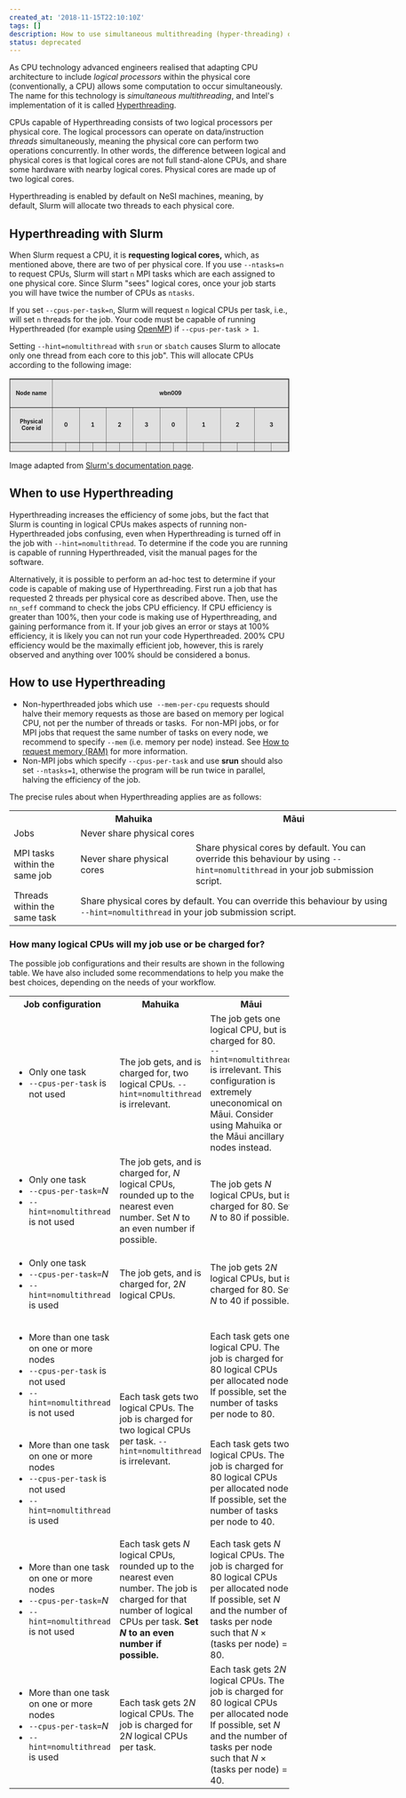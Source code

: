 ```yaml
---
created_at: '2018-11-15T22:10:10Z'
tags: []
description: How to use simultaneous multithreading (hyper-threading) on NeSI.
status: deprecated
---
```


As CPU technology advanced engineers realised that adapting CPU
architecture to include *logical* *processors* within the physical core
(conventionally, a CPU) allows some computation to occur simultaneously.
The name for this technology is *simultaneous multithreading*, and
Intel's implementation of it is called
[Hyperthreading](https://en.wikipedia.org/wiki/Hyper-threading).

CPUs capable of Hyperthreading consists of two logical processors per
physical core. The logical processors can operate on data/instruction
*threads* simultaneously, meaning the physical core can perform two
operations concurrently. In other words, the difference between logical
and physical cores is that logical cores are not full stand-alone CPUs,
and share some hardware with nearby logical cores. Physical cores are
made up of two logical cores.

Hyperthreading is enabled by default on NeSI machines, meaning, by
default, Slurm will allocate two threads to each physical core.

## Hyperthreading with Slurm

When Slurm request a CPU, it is **requesting logical cores,** which, as
mentioned above, there are two of per physical core. If you use
`--ntasks=n` to request CPUs, Slurm will start `n` MPI tasks which are
each assigned to one physical core. Since Slurm "sees" logical cores,
once your job starts you will have twice the number of CPUs as `ntasks`.

If you set `--cpus-per-task=n`, Slurm will request `n` logical CPUs per
task, i.e., will set `n` threads for the job. Your code must be capable
of running Hyperthreaded (for example using
[OpenMP](../../Scientific_Computing/HPC_Software_Environment/OpenMP_settings.md))
if `--cpus-per-task > 1`.

Setting `--hint=nomultithread` with `srun` or `sbatch` causes Slurm to
allocate only one thread from each core to this job". This will allocate
CPUs according to the following image:
<table style="height: 132px;" border="1" width="591" cellspacing="0" cellpadding="3">
<tbody>
<tr style="height: 22px;">
<td style="height: 22px; width: 164.389px;" bgcolor="#e0e0e0">
<p align="CENTER"><font size="1"><strong>Node name</strong></font></p>
</td>
<td style="height: 22px; width: 403.878px;" colspan="16" bgcolor="#e0e0e0">
<p align="CENTER"><font size="1"><strong>wbn009</strong></font></p>
</td>
</tr>
<tr style="height: 22px;">
<td style="height: 22px; width: 164.389px;" bgcolor="#e0e0e0">
<p align="CENTER"><font size="1"><strong>Physical Core id</strong></font></p>
</td>
<td style="height: 22px; width: 37.2727px;" colspan="2" bgcolor="#e0e0e0">
<p align="CENTER"><font size="1"><strong>0</strong></font></p>
</td>
<td style="height: 22px; width: 37.2727px;" colspan="2" bgcolor="#e0e0e0">
<p align="CENTER"><font size="1"><strong>1</strong></font></p>
</td>
<td style="height: 22px; width: 37.2727px;" colspan="2" bgcolor="#e0e0e0">
<p align="CENTER"><font size="1"><strong>2</strong></font></p>
</td>
<td style="height: 22px; width: 37.2727px;" colspan="2" bgcolor="#e0e0e0">
<p align="CENTER"><font size="1"><strong>3</strong></font></p>
</td>
<td style="height: 22px; width: 37.2727px;" colspan="2" bgcolor="#e0e0e0">
<p align="CENTER"><font size="1"><strong>0</strong></font></p>
</td>
<td style="height: 22px; width: 47.358px;" colspan="2" bgcolor="#e0e0e0">
<p align="CENTER"><font size="1"><strong>1</strong></font></p>
</td>
<td style="height: 22px; width: 47.358px;" colspan="2" bgcolor="#e0e0e0">
<p align="CENTER"><font size="1"><strong>2</strong></font></p>
</td>
<td style="height: 22px; width: 46.4347px;" colspan="2" bgcolor="#e0e0e0">
<p align="CENTER"><font size="1"><strong>3</strong></font></p>
</td>
</tr>
<tr style="height: 22px;">
<td style="height: 22px; width: 164.389px;" bgcolor="#e0e0e0">
<p align="CENTER"><font size="1"><strong>Logical CPU id</strong></font></p>
</td>
<td style="height: 22px; width: 13.1818px;" bgcolor="#e0e0e0">
<p align="CENTER"><font size="1"><strong>0</strong></font></p>
</td>
<td style="height: 22px; width: 13.1818px;" bgcolor="#e0e0e0">
<p align="CENTER"><font size="1"><strong>1</strong></font></p>
</td>
<td style="height: 22px; width: 13.1818px;" bgcolor="#e0e0e0">
<p align="CENTER"><font size="1"><strong>2</strong></font></p>
</td>
<td style="height: 22px; width: 13.1818px;" bgcolor="#e0e0e0">
<p align="CENTER"><font size="1"><strong>3</strong></font></p>
</td>
<td style="height: 22px; width: 13.1818px;" bgcolor="#e0e0e0">
<p align="CENTER"><font size="1"><strong>4</strong></font></p>
</td>
<td style="height: 22px; width: 13.1818px;" bgcolor="#e0e0e0">
<p align="CENTER"><font size="1"><strong>5</strong></font></p>
</td>
<td style="height: 22px; width: 13.1818px;" bgcolor="#e0e0e0">
<p align="CENTER"><font size="1"><strong>6</strong></font></p>
</td>
<td style="height: 22px; width: 13.1818px;" bgcolor="#e0e0e0">
<p align="CENTER"><font size="1"><strong>7</strong></font></p>
</td>
<td style="height: 22px; width: 13.1818px;" bgcolor="#e0e0e0">
<p align="CENTER"><font size="1"><strong>8</strong></font></p>
</td>
<td style="height: 22px; width: 13.1818px;" bgcolor="#e0e0e0">
<p align="CENTER"><font size="1"><strong>9</strong></font></p>
</td>
<td style="height: 22px; width: 18.2244px;" bgcolor="#e0e0e0">
<p align="CENTER"><font size="1"><strong>10</strong></font></p>
</td>
<td style="height: 22px; width: 18.2244px;" bgcolor="#e0e0e0">
<p align="CENTER"><font size="1"><strong>11</strong></font></p>
</td>
<td style="height: 22px; width: 18.2244px;" bgcolor="#e0e0e0">
<p align="CENTER"><font size="1"><strong>12</strong></font></p>
</td>
<td style="height: 22px; width: 18.2244px;" bgcolor="#e0e0e0">
<p align="CENTER"><font size="1"><strong>13</strong></font></p>
</td>
<td style="height: 22px; width: 18.2244px;" bgcolor="#e0e0e0">
<p align="CENTER"><font size="1"><strong>14</strong></font></p>
</td>
<td style="height: 22px; width: 17.3011px;" bgcolor="#e0e0e0">
<p align="CENTER"><font size="1"><strong>15</strong></font></p>
</td>
</tr>
<tr style="height: 22px;">
<td style="height: 22px; width: 164.389px;" bgcolor="#e0e0e0">
<p align="CENTER"><font size="1"><strong>Number of Allocated CPUs</strong></font></p>
</td>
<td style="height: 22px; width: 181.818px;" colspan="8">
<p align="CENTER"><font size="1">4</font></p>
</td>
<td style="height: 22px; width: 211.151px;" colspan="8">
<p align="CENTER"><font size="1">4</font></p>
</td>
</tr>
<tr style="height: 22px;">
<td style="height: 22px; width: 164.389px;" bgcolor="#e0e0e0">
<p align="CENTER"><font size="1"><strong>Allocated CPU ids</strong></font></p>
</td>
<td style="height: 22px; width: 181.818px;" colspan="8">
<p align="CENTER"><font size="1">0 2 4 6</font></p>
</td>
<td style="height: 22px; width: 211.151px;" colspan="8">
<p align="CENTER"><font size="1">8 10 12 14</font></p>
</td>
</tr>
</tbody>
</table>

Image adapted from [Slurm's documentation page](https://slurm.schedmd.com/archive/{{config.extra.slurm}}/cpu_management.html).

## When to use Hyperthreading

Hyperthreading increases the efficiency of some jobs, but the fact that
Slurm is counting in logical CPUs makes aspects of running
non-Hyperthreaded jobs confusing, even when Hyperthreading is turned off
in the job with `--hint=nomultithread`. To determine if the code you are
running is capable of running Hyperthreaded, visit the manual pages for
the software.

Alternatively, it is possible to perform an ad-hoc test to determine if
your code is capable of making use of Hyperthreading. First run a job
that has requested 2 threads per physical core as described above. Then,
use the `nn_seff` command to check the jobs CPU efficiency. If CPU
efficiency is greater than 100%, then your code is making use of
Hyperthreading, and gaining performance from it. If your job gives an
error or stays at 100% efficiency, it is likely you can not run your
code Hyperthreaded. 200% CPU efficiency would be the maximally efficient
job, however, this is rarely observed and anything over 100% should be
considered a bonus.

## How to use Hyperthreading

- Non-hyperthreaded jobs which use  `--mem-per-cpu` requests should
    halve their memory requests as those are based on memory per logical
    CPU, not per the number of threads or tasks.  For non-MPI jobs, or
    for MPI jobs that request the same number of tasks on every node, we
    recommend to specify `--mem` (i.e. memory per node) instead. See
    [How to request memory
    (RAM)](../../General/FAQs/How_do_I_request_memory.md) for more
    information.
- Non-MPI jobs which specify `--cpus-per-task` and use **srun** should
    also set `--ntasks=1`, otherwise the program will be run twice in
    parallel, halving the efficiency of the job.

The precise rules about when Hyperthreading applies are as follows:
<table style="width: 697px;">
<tbody>
<tr>
<th style="width: 109px;">&nbsp;</th>
<th class="wysiwyg-text-align-center" style="width: 205px;">Mahuika</th>
<th class="wysiwyg-text-align-center" style="width: 376px;">Māui</th>
</tr>
<tr>
<td style="width: 109px;">Jobs</td>
<td class="wysiwyg-text-align-center" style="width: 581px;" colspan="2">Never share physical cores</td>
</tr>
<tr>
<td style="width: 109px;">MPI tasks within the same job</td>
<td class="wysiwyg-text-align-center" style="width: 205px;">Never share physical cores</td>
<td class="wysiwyg-text-align-center" style="width: 376px;">Share physical cores by default. You can override this behaviour by using <code>--hint=nomultithread</code> in your job submission script.</td>
</tr>
<tr>
<td style="width: 109px;">Threads within the same task</td>
<td class="wysiwyg-text-align-center" style="width: 581px;" colspan="2">Share physical cores by default. You can override this behaviour by using<br><code>--hint=nomultithread</code> in your job submission script.</td>
</tr>
</tbody>
</table>

### How many logical CPUs will my job use or be charged for?

The possible job configurations and their results are shown in the
following table. We have also included some recommendations to help you
make the best choices, depending on the needs of your workflow.

<table>
<colgroup>
<col/>
<col/>
<col/>
</colgroup>
<tbody>
<tr class="header">
<th>Job
configuration</th>
<th>Mahuika</th>
<th>Māui</th>
</tr>
<tr>
<td><ul>
<li>Only one task</li>
<li><code class="sl">--cpus-per-task</code> is not used</li>
</ul></td>
<td>The job gets,
and is charged for, two logical CPUs. <code class="sl">--hint=nomultithread</code> is irrelevant.</td>
<td>The job
gets one logical CPU, but is charged for 80.<br />
<code class="sl">--hint=nomultithread</code> is irrelevant.
<span>This configuration is extremely uneconomical on Māui.
Consider using Mahuika or the Māui ancillary nodes
instead.</span></td>
</tr>
<tr>
<td><ul>
<li>Only one task</li>
<li><code class="sl">--cpus-per-task=</code><em>N</em></li>
<li><code class="sl">--hint=nomultithread</code> is not used</li>
</ul></td>
<td>The job
gets, and is charged for, <em>N</em> logical CPUs, rounded up to the
nearest even number.
Set <em>N</em> to an even number if
possible.</td>
<td>The job gets <em>N</em> logical CPUs, but is charged for 80.
Set <em>N</em> to 80 if possible.</td>
</tr>
<tr>
<td><ul>
<li>Only one task</li>
<li><code class="sl">--cpus-per-task=</code><em>N</em></li>
<li><code class="sl">--hint=nomultithread</code> is used</li>
</ul></td>
<td>The job gets,
and is charged for, 2<em>N</em> logical CPUs.</td>
<td>The job
gets 2<em>N</em> logical CPUs, but is charged for 80.
Set <em>N</em> to 40 if possible.</td>
</tr>
<tr>
<td><ul>
<li>More than one task on one or more nodes</li>
<li><code class="sl">--cpus-per-task</code> is not used</li>
<li><code class="sl">--hint=nomultithread</code> is not used</li>
</ul></td>
<td rowspan="2">Each task gets two logical CPUs. The job is
charged for two logical CPUs per task. <code class="sl">--hint=nomultithread</code> is irrelevant.</td>
<td>Each task
gets one logical CPU. The job is charged for 80 logical CPUs per
allocated node. If possible, set the number of tasks per node to 80.</td>
</tr>
<tr>
<td><ul>
<li>More than one task on one or more nodes</li>
<li><code class="sl">--cpus-per-task</code> is not used</li>
<li><code class="sl">--hint=nomultithread</code> is used</li>
</ul></td>
<td>Each task
gets two logical CPUs. The job is charged for 80 logical CPUs per
allocated node.
If possible, set the number of tasks per node to
40.</td>
</tr>
<tr>
<td><ul>
<li>More than one task on one or more nodes</li>
<li><code class="sl">--cpus-per-task=</code><em>N</em></li>
<li><code class="sl">--hint=nomultithread</code> is not used</li>
</ul></td>
<td>Each task
gets <em>N</em> logical CPUs, rounded up to the nearest even number. The
job is charged for that number of logical CPUs per task.
<strong>Set <em>N</em> to an even number if
possible.</strong></td>
<td>Each task
gets <em>N</em> logical CPUs. The job is charged for 80 logical CPUs per
allocated node.
If possible, set <em>N</em> and the number of tasks per node
such that <em>N</em> × (tasks per node) = 80.</td>
</tr>
<tr>
<td><ul>
<li>More than one task on one or more nodes</li>
<li><code class="sl">--cpus-per-task=</code><em>N</em></li>
<li><code class="sl">--hint=nomultithread</code> is used</li>
</ul></td>
<td>Each task
gets 2<em>N</em> logical CPUs. The job is charged for 2<em>N</em>
logical CPUs per task.</td>
<td>Each task
gets 2<em>N</em> logical CPUs. The job is charged for 80 logical CPUs
per allocated node.
If possible, set <em>N</em> and the number of tasks per node
such that <em>N</em> × (tasks per node) = 40.</td>
</tr>
</tbody>
</table>

